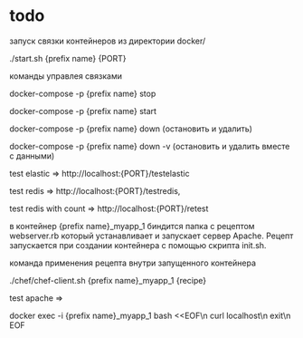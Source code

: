 # todo

запуск связки контейнеров из директории docker/

./start.sh {prefix name} {PORT}

команды управлея связками

docker-compose -p {prefix name} stop

docker-compose -p {prefix name} start

docker-compose -p {prefix name} down (остановить и удалить)

docker-compose -p {prefix name} down -v (остановить и удалить вместе с данными)

test elastic => http://localhost:{PORT}/testelastic

test redis => http://localhost:{PORT}/testredis,

test redis with count => http://localhost:{PORT}/retest

в контейнер {prefix name}_myapp_1 биндится папка с рецептом webserver.rb который устанавливает и запускает
сервер Apache. Рецепт запускается при создании контейнера с помощью скрипта init.sh.

команда применения рецепта внутри запущенного контейнера

./chef/chef-client.sh {prefix name}_myapp_1 {recipe}

test apache =>

docker exec -i {prefix name}_myapp_1 bash <<EOF\n
curl localhost\n
exit\n
EOF








